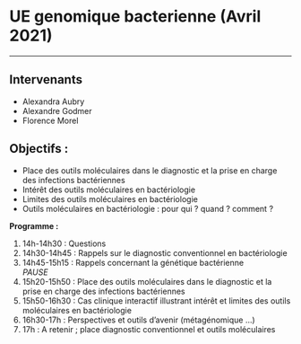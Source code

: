 # UE genomique bacterienne (Avril 2021)
---
## Intervenants 
- Alexandra Aubry
- Alexandre Godmer
- Florence Morel

## Objectifs : 
- Place des outils moléculaires dans le diagnostic et la prise en charge des infections bactériennes
- Intérêt des outils moléculaires en bactériologie
- Limites des outils moléculaires en bactériologie
- Outils moléculaires en bactériologie : pour qui ? quand ? comment ?

**Programme :**
1. 14h-14h30 : Questions 	
2. 14h30-14h45 : Rappels sur le diagnostic conventionnel en bactériologie 	
3. 14h45-15h15 : Rappels concernant la génétique bactérienne	
*PAUSE*
4. 15h20-15h50 : Place des outils moléculaires dans le diagnostic et la prise en charge des infections bactériennes
5. 15h50-16h30 : Cas clinique interactif illustrant intérêt et limites des outils moléculaires en bactériologie	
6. 16h30-17h : Perspectives et outils d’avenir (métagénomique …)		
7. 17h : A retenir ; place diagnostic conventionnel et outils moléculaires	



